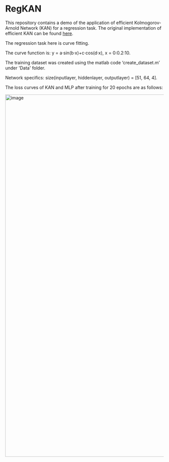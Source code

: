# RegKAN
This repository contains a demo of the application of efficient Kolmogorov-Arnold Network (KAN) for a regression task. The original implementation of efficient KAN can be found [here](https://github.com/Blealtan/efficient-kan).

The regression task here is curve fitting.

The curve function is: y = a·sin(b·x)+c·cos(d·x), x = 0:0.2:10.

The training dataset was created using the matlab code ‘create_dataset.m’ under 'Data' folder.

Network specifics: size(inputlayer, hiddenlayer, outputlayer) = [51, 64, 4].

The loss curves of KAN and MLP after training for 20 epochs are as follows:

<img width="1153" alt="image" src="https://github.com/JianpanHuang/RegKAN/assets/43700029/579b4077-4974-40b9-afe2-cd9e1447f877">

